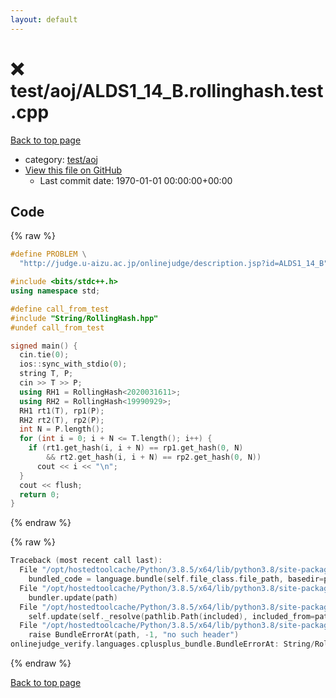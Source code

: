 ```yaml
---
layout: default
---
```


<!-- mathjax config similar to math.stackexchange -->
<script type="text/javascript" async
  src="https://cdnjs.cloudflare.com/ajax/libs/mathjax/2.7.5/MathJax.js?config=TeX-MML-AM_CHTML">
</script>
<script type="text/x-mathjax-config">
  MathJax.Hub.Config({
    TeX: { equationNumbers: { autoNumber: "AMS" }},
    tex2jax: {
      inlineMath: [ ['$','$'] ],
      processEscapes: true
    },
    "HTML-CSS": { matchFontHeight: false },
    displayAlign: "left",
    displayIndent: "2em"
  });
</script>

<script type="text/javascript" src="https://cdnjs.cloudflare.com/ajax/libs/jquery/3.4.1/jquery.min.js"></script>
<script src="https://cdn.jsdelivr.net/npm/jquery-balloon-js@1.1.2/jquery.balloon.min.js" integrity="sha256-ZEYs9VrgAeNuPvs15E39OsyOJaIkXEEt10fzxJ20+2I=" crossorigin="anonymous"></script>
<script type="text/javascript" src="../../../assets/js/copy-button.js"></script>
<link rel="stylesheet" href="../../../assets/css/copy-button.css" />


# :x: test/aoj/ALDS1_14_B.rollinghash.test.cpp

<a href="../../../index.html">Back to top page</a>

* category: <a href="../../../index.html#0d0c91c0cca30af9c1c9faef0cf04aa9">test/aoj</a>
* <a href="{{ site.github.repository_url }}/blob/master/test/aoj/ALDS1_14_B.rollinghash.test.cpp">View this file on GitHub</a>
    - Last commit date: 1970-01-01 00:00:00+00:00




## Code

<a id="unbundled"></a>
{% raw %}
```cpp
#define PROBLEM \
  "http://judge.u-aizu.ac.jp/onlinejudge/description.jsp?id=ALDS1_14_B"

#include <bits/stdc++.h>
using namespace std;

#define call_from_test
#include "String/RollingHash.hpp"
#undef call_from_test

signed main() {
  cin.tie(0);
  ios::sync_with_stdio(0);
  string T, P;
  cin >> T >> P;
  using RH1 = RollingHash<2020031611>;
  using RH2 = RollingHash<19990929>;
  RH1 rt1(T), rp1(P);
  RH2 rt2(T), rp2(P);
  int N = P.length();
  for (int i = 0; i + N <= T.length(); i++) {
    if (rt1.get_hash(i, i + N) == rp1.get_hash(0, N)
        && rt2.get_hash(i, i + N) == rp2.get_hash(0, N))
      cout << i << "\n";
  }
  cout << flush;
  return 0;
}
```
{% endraw %}

<a id="bundled"></a>
{% raw %}
```cpp
Traceback (most recent call last):
  File "/opt/hostedtoolcache/Python/3.8.5/x64/lib/python3.8/site-packages/onlinejudge_verify/docs.py", line 349, in write_contents
    bundled_code = language.bundle(self.file_class.file_path, basedir=pathlib.Path.cwd())
  File "/opt/hostedtoolcache/Python/3.8.5/x64/lib/python3.8/site-packages/onlinejudge_verify/languages/cplusplus.py", line 185, in bundle
    bundler.update(path)
  File "/opt/hostedtoolcache/Python/3.8.5/x64/lib/python3.8/site-packages/onlinejudge_verify/languages/cplusplus_bundle.py", line 307, in update
    self.update(self._resolve(pathlib.Path(included), included_from=path))
  File "/opt/hostedtoolcache/Python/3.8.5/x64/lib/python3.8/site-packages/onlinejudge_verify/languages/cplusplus_bundle.py", line 187, in _resolve
    raise BundleErrorAt(path, -1, "no such header")
onlinejudge_verify.languages.cplusplus_bundle.BundleErrorAt: String/RollingHash.hpp: line -1: no such header

```
{% endraw %}

<a href="../../../index.html">Back to top page</a>

